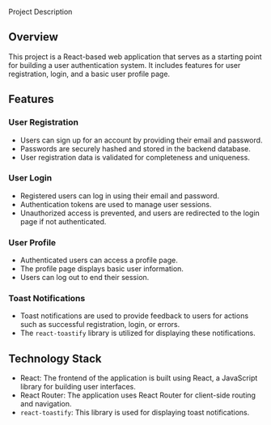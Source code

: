 Project Description

## Overview

This project is a React-based web application that serves as a starting point for building a user authentication system. It includes features for user registration, login, and a basic user profile page.

## Features

### User Registration

- Users can sign up for an account by providing their email and password.
- Passwords are securely hashed and stored in the backend database.
- User registration data is validated for completeness and uniqueness.

### User Login

- Registered users can log in using their email and password.
- Authentication tokens are used to manage user sessions.
- Unauthorized access is prevented, and users are redirected to the login page if not authenticated.

### User Profile

- Authenticated users can access a profile page.
- The profile page displays basic user information.
- Users can log out to end their session.

### Toast Notifications

- Toast notifications are used to provide feedback to users for actions such as successful registration, login, or errors.
- The `react-toastify` library is utilized for displaying these notifications.

## Technology Stack

- React: The frontend of the application is built using React, a JavaScript library for building user interfaces.
- React Router: The application uses React Router for client-side routing and navigation.
- `react-toastify`: This library is used for displaying toast notifications.